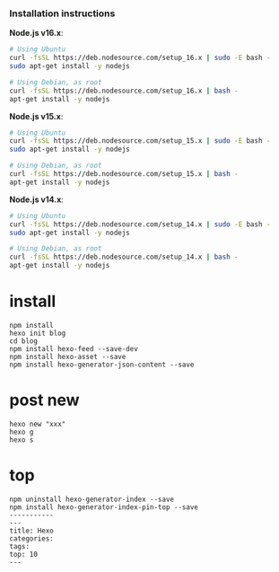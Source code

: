 ### Installation instructions

**Node.js v16.x**:

```sh
# Using Ubuntu
curl -fsSL https://deb.nodesource.com/setup_16.x | sudo -E bash -
sudo apt-get install -y nodejs

# Using Debian, as root
curl -fsSL https://deb.nodesource.com/setup_16.x | bash -
apt-get install -y nodejs
```

**Node.js v15.x**:

```sh
# Using Ubuntu
curl -fsSL https://deb.nodesource.com/setup_15.x | sudo -E bash -
sudo apt-get install -y nodejs

# Using Debian, as root
curl -fsSL https://deb.nodesource.com/setup_15.x | bash -
apt-get install -y nodejs
```

**Node.js v14.x**:

```sh
# Using Ubuntu
curl -fsSL https://deb.nodesource.com/setup_14.x | sudo -E bash -
sudo apt-get install -y nodejs

# Using Debian, as root
curl -fsSL https://deb.nodesource.com/setup_14.x | bash -
apt-get install -y nodejs
```

# install
```
npm install
hexo init blog
cd blog
npm install hexo-feed --save-dev
npm install hexo-asset --save
npm install hexo-generator-json-content --save
```
# post new 
```
hexo new "xxx"
hexo g
hexo s
```
# top
```
npm uninstall hexo-generator-index --save
npm install hexo-generator-index-pin-top --save
-----------
---
title: Hexo
categories: 
tags:
top: 10
---
```
